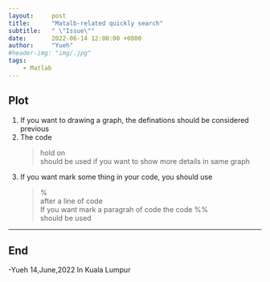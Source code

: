 ```yaml
---
layout:     post
title:      "Matalb-related quickly search"
subtitle:   " \"Issue\""
date:       2022-06-14 12:00:00 +0800
author:     "Yueh"
#header-img: "img/.jpg"
tags:
    - Matlab
---
```

## Plot
1. If you want to drawing a graph, the definations should be considered previous  
2. The code  
    > hold on    
    should be used if you want to show more details in same graph
3. If you want mark some thing in your code, you should use 
   >%  
   after a line of code  
   If you want mark a paragrah of code the code 
   > %%  
   should be used

---

## End
-Yueh 14,June,2022 In Kuala Lumpur